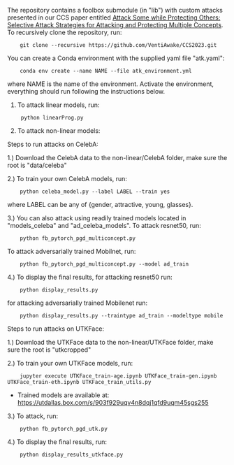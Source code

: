The repository contains a foolbox submodule (in "lib") with custom attacks presented in our CCS paper entitled [Attack Some while Protecting Others: Selective Attack Strategies for Attacking and Protecting Multiple Concepts](https://dl.acm.org/doi/10.1145/3576915.3623177). To recursively clone the repository, run:

        git clone --recursive https://github.com/VentiAwake/CCS2023.git 

You can create a Conda environment with the supplied yaml file "atk.yaml":
        
        conda env create --name NAME --file atk_environment.yml 

where NAME is the name of the environment. Activate the environment, everything should run following the instructions below.




1. To attack linear models, run: 

        python linearProg.py

2. To attack non-linear models:

Steps to run attacks on CelebA:

1.) Download the CelebA data to the non-linear/CelebA folder, make sure the root is "data/celeba"

2.) To train your own CelebA models, run: 

        python celeba_model.py --label LABEL --train yes 

   where LABEL can be any of {gender, attractive, young, glasses}.

3.) You can also attack using readily trained models located in "models_celeba" and "ad_celeba_models". To attack resnet50, run:  

        python fb_pytorch_pgd_multiconcept.py 

   To attack adversarially trained Mobilnet, run: 

        python fb_pytorch_pgd_multiconcept.py --model ad_train 

   
4.) To display the final results, for attacking resnet50 run:

        python display_results.py 

   for attacking adversarially trained Mobilenet run:  

        python display_results.py --traintype ad_train --modeltype mobile


Steps to run attacks on UTKFace:

1.) Download the UTKFace data to the non-linear/UTKFace folder, make sure the root is "utkcropped"


2.) To train your own UTKFace models, run: 

        jupyter execute UTKFace_train-age.ipynb UTKFace_train-gen.ipynb UTKFace_train-eth.ipynb UTKFace_train_utils.py

  * Trained models are available at: https://utdallas.box.com/s/903f929uqv4n8dqj1qfd9uqm45sgs255

3.) To attack, run:

        python fb_pytorch_pgd_utk.py  

4.) To display the final results, run:

        python display_results_utkface.py 

